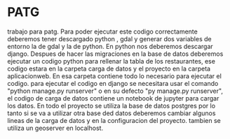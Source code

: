 # PATG
trabajo para patg. 
Para poder ejecutar este codigo correctamente deberemos tener descargado python , gdal y generar dos variables de entorno la de gdal y la de python. 
En python nos deberemos descargar django.
Despues de hacer las migraciones en la base de datos deberemos ejecutar un codigo python para rellenar la tabla de los restaurantes, ese codigo estara en la 
carpeta carga de datos y el proyecto en la carpeta aplicacionweb. En esa carpeta contiene todo lo necesario para ejecutar el codigo.
para ejecutar el codigo en django se necesitara usar el comando "python manage.py runserver" o en su defecto "py manage.py runserver",
el codigo de carga de datos contiene un notebook de jupyter para cargar los datos.
En todo el proyecto se utiliza la base de datos postgres por lo tanto si se va a utilizar otra base ded datos deberemos cambiar algunos lineas de la carga de datos y en la configuracion del proyecto.
tambien se utiliza un geoserver en localhost.


